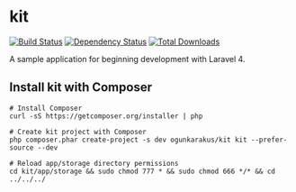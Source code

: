 kit
=========

[![Build Status](https://travis-ci.org/ogunkarakus/kit.svg)](https://travis-ci.org/ogunkarakus/kit)
[![Dependency Status](https://www.versioneye.com/user/projects/53656259fe0d07d7270000d7/badge.png)](https://www.versioneye.com/user/projects/53656259fe0d07d7270000d7)
[![Total Downloads](https://img.shields.io/packagist/dm/ogunkarakus/kit.svg)](https://packagist.org/packages/ogunkarakus/kit)

A sample application for beginning development with Laravel 4.

## Install kit with Composer

```shell
# Install Composer
curl -sS https://getcomposer.org/installer | php

# Create kit project with Composer
php composer.phar create-project -s dev ogunkarakus/kit kit --prefer-source --dev

# Reload app/storage directory permissions
cd kit/app/storage && sudo chmod 777 * && sudo chmod 666 */* && cd ../../../
```
